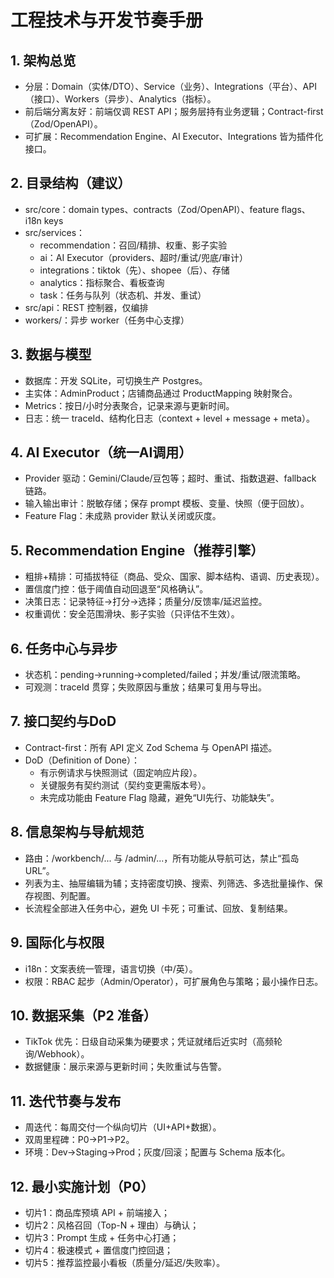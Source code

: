 # 工程技术与开发节奏手册

## 1. 架构总览
- 分层：Domain（实体/DTO）、Service（业务）、Integrations（平台）、API（接口）、Workers（异步）、Analytics（指标）。
- 前后端分离友好：前端仅调 REST API；服务层持有业务逻辑；Contract-first（Zod/OpenAPI）。
- 可扩展：Recommendation Engine、AI Executor、Integrations 皆为插件化接口。

## 2. 目录结构（建议）
- src/core：domain types、contracts（Zod/OpenAPI）、feature flags、i18n keys
- src/services：
  - recommendation：召回/精排、权重、影子实验
  - ai：AI Executor（providers、超时/重试/兜底/审计）
  - integrations：tiktok（先）、shopee（后）、存储
  - analytics：指标聚合、看板查询
  - task：任务与队列（状态机、并发、重试）
- src/api：REST 控制器，仅编排
- workers/：异步 worker（任务中心支撑）

## 3. 数据与模型
- 数据库：开发 SQLite，可切换生产 Postgres。
- 主实体：AdminProduct；店铺商品通过 ProductMapping 映射聚合。
- Metrics：按日/小时分表聚合，记录来源与更新时间。
- 日志：统一 traceId、结构化日志（context + level + message + meta）。

## 4. AI Executor（统一AI调用）
- Provider 驱动：Gemini/Claude/豆包等；超时、重试、指数退避、fallback 链路。
- 输入输出审计：脱敏存储；保存 prompt 模板、变量、快照（便于回放）。
- Feature Flag：未成熟 provider 默认关闭或灰度。

## 5. Recommendation Engine（推荐引擎）
- 粗排+精排：可插拔特征（商品、受众、国家、脚本结构、语调、历史表现）。
- 置信度门控：低于阈值自动回退至“风格确认”。
- 决策日志：记录特征→打分→选择；质量分/反馈率/延迟监控。
- 权重调优：安全范围滑块、影子实验（只评估不生效）。

## 6. 任务中心与异步
- 状态机：pending→running→completed/failed；并发/重试/限流策略。
- 可观测：traceId 贯穿；失败原因与重放；结果可复用与导出。

## 7. 接口契约与DoD
- Contract-first：所有 API 定义 Zod Schema 与 OpenAPI 描述。
- DoD（Definition of Done）：
  - 有示例请求与快照测试（固定响应片段）。
  - 关键服务有契约测试（契约变更需版本号）。
  - 未完成功能由 Feature Flag 隐藏，避免“UI先行、功能缺失”。

## 8. 信息架构与导航规范
- 路由：/workbench/... 与 /admin/...，所有功能从导航可达，禁止“孤岛URL”。
- 列表为主、抽屉编辑为辅；支持密度切换、搜索、列筛选、多选批量操作、保存视图、列配置。
- 长流程全部进入任务中心，避免 UI 卡死；可重试、回放、复制结果。

## 9. 国际化与权限
- i18n：文案表统一管理，语言切换（中/英）。
- 权限：RBAC 起步（Admin/Operator），可扩展角色与策略；最小操作日志。

## 10. 数据采集（P2 准备）
- TikTok 优先：日级自动采集为硬要求；凭证就绪后近实时（高频轮询/Webhook）。
- 数据健康：展示来源与更新时间；失败重试与告警。

## 11. 迭代节奏与发布
- 周迭代：每周交付一个纵向切片（UI+API+数据）。
- 双周里程碑：P0→P1→P2。
- 环境：Dev→Staging→Prod；灰度/回滚；配置与 Schema 版本化。

## 12. 最小实施计划（P0）
- 切片1：商品库预填 API + 前端接入；
- 切片2：风格召回（Top-N + 理由）与确认；
- 切片3：Prompt 生成 + 任务中心打通；
- 切片4：极速模式 + 置信度门控回退；
- 切片5：推荐监控最小看板（质量分/延迟/失败率）。


